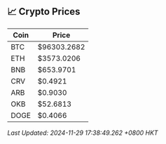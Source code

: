 ## 📈 Crypto Prices

| Coin | Price |
| ---- | ----- |
| BTC | $96303.2682 |
| ETH | $3573.0206 |
| BNB | $653.9701 |
| CRV | $0.4921 |
| ARB | $0.9030 |
| OKB | $52.6813 |
| DOGE | $0.4066 |

_Last Updated: 2024-11-29 17:38:49.262 +0800 HKT_